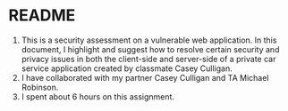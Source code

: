 # README
1. This is a security assessment on a vulnerable web application. In this document, I highlight and suggest how to resolve certain security and privacy issues in both the client-side and server-side of a private car service application created by classmate Casey Culligan.
2. I have collaborated with my partner Casey Culligan and TA Michael Robinson.
3. I spent about 6 hours on this assignment.